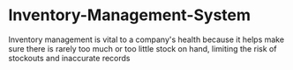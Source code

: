 # Inventory-Management-System
Inventory management is vital to a company's health because it helps make sure there is rarely too much or too little stock on hand, limiting the risk of stockouts and inaccurate records
